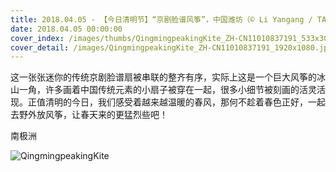 ```yaml
---
title: 2018.04.05 - 【今日清明节】“京剧脸谱风筝”，中国潍坊（© Li Yangang / TAO Images Limited / Alamy Stock Photo）
date: 2018.04.05 00:00:00
cover_index: /images/thumbs/QingmingpeakingKite_ZH-CN11010837191_533x300.jpg
cover_detail: /images/QingmingpeakingKite_ZH-CN11010837191_1920x1080.jpg
---
```


这一张张迷你的传统京剧脸谱扇被串联的整齐有序，实际上这是一个巨大风筝的冰山一角，许多画着中国传统元素的小扇子被穿在一起，很多小细节被刻画的活灵活现。正值清明的今日，我们感受着越来越温暖的春风，那何不趁着春色正好，一起去野外放风筝，让春天来的更猛烈些吧！

南极洲

![QingmingpeakingKite](/images/QingmingpeakingKite_ZH-CN11010837191_1920x1080.jpg)
